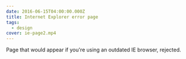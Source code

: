 ```yaml
---
date: 2016-06-15T04:00:00.000Z
title: Internet Explorer error page
tags:
  - design
cover: ie-page2.mp4
---
```

Page that would appear if you're using an outdated IE browser, rejected.